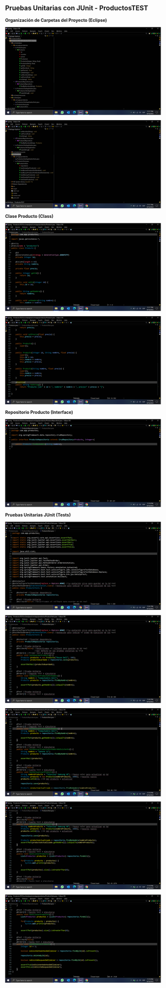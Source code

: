 ## Pruebas Unitarias con JUnit - ProductosTEST

**Organización de Carpetas del Proyecto (Eclipse)**

![](images/carpeta1.png)

![](images/carpeta2.png)

**Clase Producto (Class)**

![](images/claseproducto1.png)

![](images/claseproducto2.png)

**Repositorio Producto (Interface)**

![](images/repositorioproducto.png)

**Pruebas Unitarias JUnit (Tests)**

![](images/pruebasunitarias.png)

![](images/pruebasunitarias1.png)

![](images/pruebasunitarias2.png)

![](images/pruebasunitarias3.png)

![](images/pruebasunitarias4.png)

